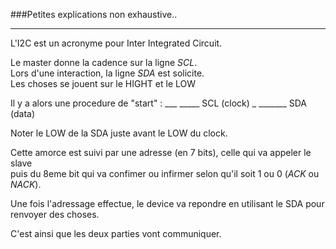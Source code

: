 ###Petites explications non exhaustive..
<hr/>

L'I2C est un acronyme pour Inter Integrated Circuit.

Le master donne la cadence sur la ligne *SCL*.
<br/>Lors d'une interaction, la ligne *SDA* est solicite.
<br/>Les choses se jouent sur le HIGHT et le LOW

Il y a alors une procedure de "start" :
	___
		\_____ SCL (clock)
	_
	  \_______ SDA (data)

Noter le LOW de la SDA juste avant le LOW du clock.

Cette amorce est suivi par une adresse (en 7 bits), celle qui va appeler le slave
<br/>puis du 8eme bit qui va confimer ou infirmer selon qu'il soit 1 ou 0 (*ACK* ou *NACK*).

Une fois l'adressage effectue, le device va repondre en utilisant le SDA pour renvoyer des choses.

C'est ainsi que les deux parties vont communiquer.


